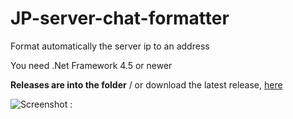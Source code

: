 # JP-server-chat-formatter
Format automatically the server ip to an address

You need .Net Framework 4.5 or newer

**Releases are into the folder** / or download the latest release, [here](https://github.com/jeuxjeux20/JP-server-chat-formatter/blob/master/JPServFormatWin32Portable/JPServFormatWin32Portable/releases/2.0.0.0/JPServFormatWin32Portable.exe?raw=true)


![Screenshot : ](http://i.imgur.com/eplJNg4.png)


